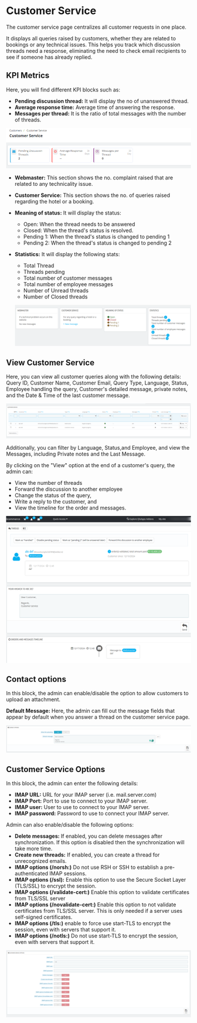 # Customer Service

The customer service page centralizes all customer requests in one place.

It displays all queries raised by customers, whether they are related to bookings or any technical issues.
 This helps you track which discussion threads need a response, eliminating the need to check email recipients to see if someone has already replied.

## KPI Metrics

Here, you will find different KPI blocks such as:

- **Pending discussion thread:** It will display the no of unanswered thread.
- **Average response time:** Average time of answering the response.
-   **Messages per thread:** It is the ratio of total messages with the number of threads.

![Customer service KPI!](./kpi_metric.png)

- **Webmaster:** This section shows the no. complaint raised that are related to any technicality issue.

- **Customer Service:** This section shows the no. of queries raised regarding the hotel or a booking.


- **Meaning of status:** It will display the status:
    - Open: When the thread needs to be answered
    - Closed: When the thread's status is resolved.
    - Pending 1: When the thread's status is changed to pending 1
    - Pending 2: When the thread's status is changed to pending 2

- **Statistics:** It will display the following stats:
    - Total Thread
    - Threads pending
    - Total number of customer messages
    - Total number of employee messages
    - Number of Unread threads
    - Number of Closed threads

    ![Threads!](./kpi2.png)

 ## View Customer Service

Here, you can view all customer queries along with the following details: Query ID, Customer Name, Customer Email, Query Type, Language, Status, Employee handling the query, Customer's detailed message, private notes, and the Date & Time of the last customer message.

![customer service!](./customer_service_section.png)

Additionally, you can filter by Language, Status,and Employee, and view the Messages, including Private notes and the Last Message.


By clicking on the "View" option at the end of a customer's query, the admin can:

- View the number of threads
- Forward the discussion to another employee
- Change the status of the query,
- Write a reply to the customer, and
- View the timeline for the order and messages.

![Thread!](./view_threadpm.png)


## Contact options

In this block, the admin can enable/disable the option to allow customers to upload an attachment.

**Default Message:** Here, the admin can fill out the message fields that appear by default when you answer a thread on the customer service page.

![Contact options!](./contact_options.png)

## Customer Service Options

In this block, the admin can enter the following details:

- **IMAP URL:** URL for your IMAP server (i.e. mail.server.com)
- **IMAP Port:** Port to use to connect to your IMAP server.
- **IMAP user:** User to use to connect to your IMAP server.
- **IMAP password:** Password to use to connect your IMAP server.

Admin can also enable/disable the following options:

- **Delete messages:** If enabled, you can delete messages after synchronization. If this option is disabled then the synchronization will take more time.
- **Create new threads:** If enabled, you can create a thread for unrecognized emails.
- **IMAP options (/norsh:)** Do not use RSH or SSH to establish a pre-authenticated IMAP sessions.
- **IMAP options (/ssl):** Enable this option to use the Secure Socket Layer (TLS/SSL) to encrypt the session.
- **IMAP options (/validate-cert:)** Enable this option to validate certificates from TLS/SSL server
- **IMAP options (/novalidate-cert:)** Enable this option to not validate certificates from TLS/SSL server. This is only needed if a server uses self-signed certificates.
- **IMAP options (/tls:)** enable to force use start-TLS to encrypt the session, even with servers that support it.
- **IMAP options (/notls:)** Do not use start-TLS to encrypt the session, even with servers that support it.

![Customer service options!](./customer_service_options.png)

